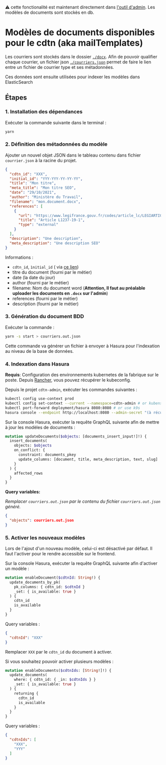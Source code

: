 ⚠️ cette fonctionalité est maintenant directement dans [l'outil d'admin](https://github.com/SocialGouv/cdtn-admin/tree/master/targets/frontend/src/modules/models). Les modèles de documents sont stockès en db.


# Modèles de documents disponibles pour le cdtn (aka mailTemplates)

Les courriers sont stockés dans le dossier [`./docx`](./docx). Afin de pouvoir qualifier chaque courrier, un fichier
json [`./courriers.json`](./courriers.json) permet de faire le lien entre un fichier de courrier type et ses
métadonnées.

Ces données sont ensuite utilisées pour indexer les modèles dans ElasticSearch

## Étapes

### 1. Installation des dépendances

Exécuter la commande suivante dans le terminal :

```bash
yarn
```

### 2. Définition des métadonnées du modèle

Ajouter un nouvel objet JSON dans le tableau contenu dans fichier `courrier.json` à la racine du projet.

```json
{
  "cdtn_id": "XXX",
  "initial_id": "YYY-YYY-YY-YY-YY",
  "title": "Mon titre",
  "meta_title": "Mon titre SEO",
  "date": "29/10/2021",
  "author": "Ministère du Travail",
  "filename": "mon.document.docx",
  "references": [
    {
      "url": "https://www.legifrance.gouv.fr/codes/article_lc/LEGIARTI000036762168/",
      "title": "Article L1237-19-1",
      "type": "external"
    }
  ],
  "description": "Une description",
  "meta_description": "Une description SEO"
}
```

Informations :

- `cdtn_id`, `ìnitial_id` (
  via [ce lien](https://cdtn-admin-preprod.dev.fabrique.social.gouv.fr/api/id?source=modeles_de_courriers))
- titre du document (fourni par le métier)
- date (la date du jour)
- author (fourni par le métier)
- filename: Nom du document word (**Attention, Il faut au préalable uploader les documents en `.docx` sur l'admin**)
- references (fourni par le métier)
- description (fourni par le métier)

### 3. Génération du document BDD

Exécuter la commande :

```bash
yarn -s start > courriers.out.json
```

Cette commande va générer un fichier à envoyer à Hasura pour l'indexation au niveau de la base de données.

### 4. Indexation dans Hasura

**Requis**: Configuration des environnements kubernetes de la fabrique sur le poste.
Depuis [Rancher](https://rancher.fabrique.social.gouv.fr/), vous pouvez récupérer le kubeconfig.

Depuis le projet `cdtn-admin`, exécuter les commandes suivantes :

```bash
kubectl config use-context prod
kubectl config set-context --current --namespace=cdtn-admin # or kubens cdtn-admin
kubectl port-forward deployment/hasura 8080:8080 # or use k9s
hasura console --endpoint http://localhost:8080 --admin-secret "(à récupérer sur rancher dans le secret hasura)" --project targets/hasura
```

Sur la console Hasura, exécuter la requête GraphQL suivante afin de mettre à jour les modèles de documents :

```graphql
mutation updateDocuments($objects: [documents_insert_input!]!) {
  insert_documents(
    objects: $objects
    on_conflict: {
      constraint: documents_pkey
      update_columns: [document, title, meta_description, text, slug]
    }
  ) {
    affected_rows
  }
}
```

**Query variables:**

_Remplacer `courriers.out.json` par le contenu du fichier `courriers.out.json` généré._

```json
{
  "objects": courriers.out.json
}
```

### 5. Activer les nouveaux modèles

Lors de l'ajout d'un nouveau modèle, celui-ci est désactivé par défaut. Il faut l'activer pour le rendre accessible sur
le frontend.

Sur la console Hasura, exécuter la requête GraphQL suivante afin d'activer un modèle :

```graphql
mutation enableDocument($cdtnId: String!) {
  update_documents_by_pk(
    pk_columns: { cdtn_id: $cdtnId }
    _set: { is_available: true }
  ) {
    cdtn_id
    is_available
  }
}
```

Query variables :

```json
{
  "cdtnId": "XXX"
}
```

Remplacer `XXX` par le `cdtn_id` du document à activer.

Si vous souhaitez pouvoir activer plusieurs modèles :

```graphql
mutation enableDocuments($cdtnIds: [String!]!) {
  update_documents(
    where: { cdtn_id: { _in: $cdtnIds } }
    _set: { is_available: true }
  ) {
    returning {
      cdtn_id
      is_available
    }
  }
}
```

Query variables :

```json
{
  "cdtnIds": [
    "XXX",
    "YYY"
  ]
}
```
